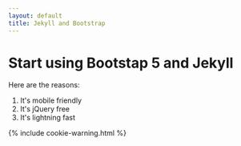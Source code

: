 ```yaml
---
layout: default
title: Jekyll and Bootstrap
---
```


# Start using Bootstap 5 and Jekyll

Here are the reasons:

1. It's mobile friendly
2. It's jQuery free
3. It's lightning fast

{% include cookie-warning.html %}
